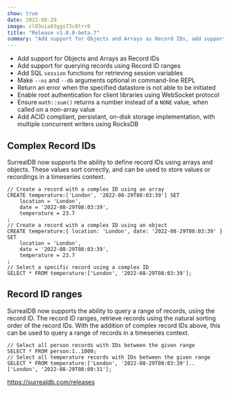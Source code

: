 ```yaml
---
show: true
date: 2022-08-29
image: cl93uia03ggs73c8trr0
title: "Release v1.0.0-beta.7"
summary: "Add support for Objects and Arrays as Record IDs, add support for querying records using Record ID ranges, add SQL <code>session</code> functions for retrieving session variables, make <code>--ns</code> and <code>--db</code> arguments optional in command-line REPL, and much more."
---
```


* Add support for Objects and Arrays as Record IDs
* Add support for querying records using Record ID ranges
* Add SQL <code>session</code> functions for retrieving session variables
* Make <code>--ns</code> and <code>--db</code> arguments optional in command-line REPL
* Return an error when the specified datastore is not able to be initiated
* Enable root authentication for client libraries using WebSocket protocol
* Ensure <code>math::sum()</code> returns a number instead of a <code>NONE</code> value, when called on a non-array value
* Add ACID compliant, persistant, on-disk storage implementation, with multiple concurrent writers using RocksDB

## Complex Record IDs

SurrealDB now supports the ability to define record IDs using arrays and objects. These values sort correctly, and can be used to store values or recordings in a timeseries context.

```surql
// Create a record with a complex ID using an array
CREATE temperature:['London', '2022-08-29T08:03:39'] SET
    location = 'London',
    date = '2022-08-29T08:03:39',
    temperature = 23.7
;
// Create a record with a complex ID using an object
CREATE temperature:{ location: 'London', date: '2022-08-29T08:03:39' } SET
    location = 'London',
    date = '2022-08-29T08:03:39',
    temperature = 23.7
;
// Select a specific record using a complex ID
SELECT * FROM temperature:['London', '2022-08-29T08:03:39'];
```

## Record ID ranges

SurrealDB now supports the ability to query a range of records, using the record ID. The record ID ranges, retrieve records using the natural sorting order of the record IDs. With the addition of complex record IDs above, this can be used to query a range of records in a timeseries context.

```surql
// Select all person records with IDs between the given range
SELECT * FROM person:1..1000;
// Select all temperature records with IDs between the given range
SELECT * FROM temperature:['London', '2022-08-29T08:03:39']..['London', '2022-08-29T08:09:31'];
```

https://surrealdb.com/releases